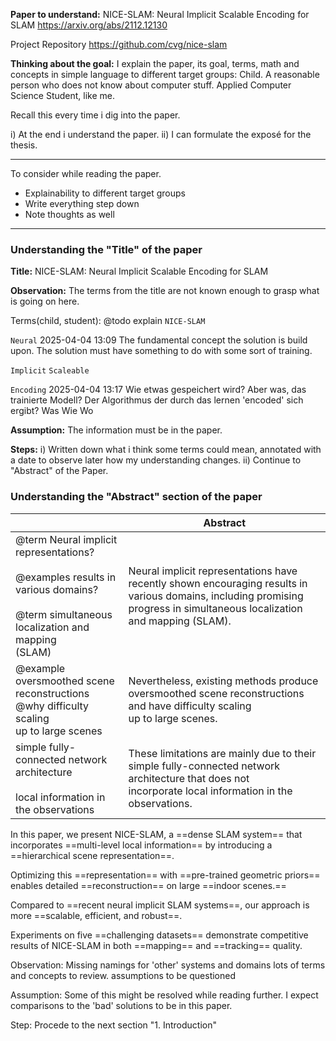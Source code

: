 **Paper to understand:**
NICE-SLAM: Neural Implicit Scalable Encoding for SLAM
https://arxiv.org/abs/2112.12130

Project Repository
https://github.com/cvg/nice-slam

**Thinking about the goal:**
I explain the paper, its goal, terms, math and concepts in simple language to different target groups:
Child.
A reasonable person who does not know about computer stuff.
Applied Computer Science Student, like me.

Recall this every time i dig into the paper.

i) At the end i understand the paper.
ii) I can formulate the exposé for the thesis.


---

To consider while reading the paper.
- Explainability to different target groups
- Write everything step down
- Note thoughts as well

---

### Understanding the "Title" of the paper

**Title:** NICE-SLAM: Neural Implicit Scalable Encoding for SLAM

**Observation:** The terms from the title are not known enough to grasp what is going on here.

Terms(child, student): @todo explain
`NICE-SLAM`

`Neural`
2025-04-04 13:09 
The fundamental concept the solution is build upon.
The solution must have something to do with some sort of training.

`Implicit`
`Scaleable`

`Encoding`
2025-04-04 13:17
Wie etwas gespeichert wird? Aber was, das trainierte Modell?
Der Algorithmus der durch das lernen 'encoded' sich ergibt?
Was Wie Wo

**Assumption:** The information must be in the paper.

**Steps:** 
i) Written down what i think some terms could mean, annotated with a date to observe later how my understanding changes.
ii) Continue to "Abstract" of the Paper.


### Understanding the "Abstract" section of the paper



|                                                                                                                                                  | Abstract                                                                                                                                                                  |
| ------------------------------------------------------------------------------------------------------------------------------------------------ | ------------------------------------------------------------------------------------------------------------------------------------------------------------------------- |
| @term Neural implicit representations?<br><br>@examples results in various domains?<br><br>@term simultaneous localization and mapping<br>(SLAM) | Neural implicit representations have recently shown encouraging results in various domains, including promising progress in simultaneous localization and mapping (SLAM). |
| @example oversmoothed scene reconstructions<br>@why difficulty scaling<br>up to large scenes                                                     | Nevertheless, existing methods produce oversmoothed scene reconstructions and have difficulty scaling<br>up to large scenes.                                              |
| simple fully-connected network architecture<br><br>local information in the observations<br>                                                     | These limitations are mainly due to their simple fully-connected network architecture that does not<br>incorporate local information in the observations.                 |


In this paper, we present NICE-SLAM, a ==dense SLAM system== that incorporates ==multi-level local information== by introducing
a ==hierarchical scene representation==. 

Optimizing this ==representation== with ==pre-trained geometric priors== enables detailed ==reconstruction== on large ==indoor scenes.== 

Compared to ==recent neural implicit SLAM systems==, our approach is more ==scalable, efficient, and robust==. 

Experiments on five ==challenging datasets== demonstrate competitive results of NICE-SLAM in both ==mapping== and ==tracking== quality. 


Observation:
Missing namings for 'other' systems and domains
lots of terms and concepts to review.
assumptions to be questioned

Assumption:
Some of this might be resolved while reading further.
I expect comparisons to the 'bad' solutions to be in this paper.

Step:
Procede to the next section "1. Introduction"

